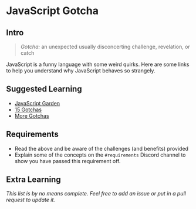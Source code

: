 # JavaScript Gotcha

## Intro

> *Gotcha:*
> an unexpected usually disconcerting challenge, revelation, or catch

JavaScript is a funny language with some weird quirks. Here are some links to help you understand why JavaScript behaves so strangely.

## Suggested Learning

- [JavaScript Garden](http://bonsaiden.github.io/JavaScript-Garden/#intro)
- [15 Gotchas](http://www.standardista.com/javascript/15-common-javascript-gotchas/)
- [More Gotchas](https://www.codeproject.com/Articles/182416/A-Collection-of-JavaScript-Gotchas)

## Requirements

- Read the above and be aware of the challenges (and benefits) provided
- Explain some of the concepts on the `#requirements` Discord channel to show you have passed this requirement off.

## Extra Learning

*This list is by no means complete. Feel free to add an issue or put in a pull request to update it.*